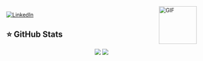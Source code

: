 ﻿
<img align="right" alt="GIF" height="100px" src="https://media.giphy.com/media/du3J3cXyzhj75IOgvA/giphy.gif" />

[![LinkedIn](https://img.shields.io/badge/linkedin-%230077B5.svg?&style=for-the-badge&logo=linkedin&logoColor=white)](https://www.linkedin.com/in/rharael/)


## ⭐ GitHub Stats

<p align = "center">
  <img src = "https://github-readme-stats.vercel.app/api?username=rharael&show_icons=true&theme=dracula&line_height=27&hide=stars&count_private=true">
  <img src = "https://github-readme-stats.vercel.app/api/top-langs/?username=rharael&theme=dracula&count_private=true">
</p>
